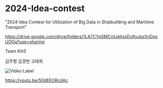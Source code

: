 # 2024-Idea-contest

"2024 Idea Contest for Utilization of Big Data in Shipbuilding and Maritime Transport"


https://drive.google.com/drive/folders/1LA7CYp5MCn1JehssDcKyJpsXnDxoUOOa?usp=sharing

Team KH3

김주형 김경현 고태희


![Video Label](http://img.youtube.com/vi/50dEEORcdAc/0.jpg)


https://youtu.be/50dEEORcdAc
